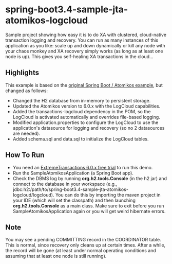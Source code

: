 # spring-boot3.4-sample-jta-atomikos-logcloud
Sample project showing how easy it is to do XA with clustered, cloud-native transaction logging and recovery. You can run as many instances of this application as you like: scale up and down dynamically or kill any node with your chaos monkey and XA recovery simply works (as long as at least one node is up). This gives you self-healing XA transactions in the cloud...

## Highlights

This example is based on the <a href="https://github.com/spring-projects/spring-boot/tree/master/spring-boot-tests/spring-boot-smoke-tests/spring-boot-smoke-test-jta-atomikos">original Spring Boot / Atomikos example</a>, but changed as follows:

* Changed the H2 database from in-memory to persistent storage.
* Updated the Atomikos version to 6.0.x with the LogCloud capabilities.
* Added the transactions-logcloud dependency in the POM, so the LogCloud is activated automatically and overrides file-based logging.
* Modified application.properties to configure the LogCloud to use the application's datasource for logging and recovery (so no 2 datasources are needed).
* Added schema.sql and data.sql to initialize the LogCloud tables.

## How To Run

* You need an <a href="https://www.atomikos.com/Main/ExtremeTransactionsFreeTrial?Source=github">ExtremeTransactions 6.0.x free trial</a> to run this demo.
* Run the SampleAtomikosApplication (a Spring Boot app).
* Check the DBMS log by running **org.h2.tools.Console** (in the h2 jar) and connect to the database in your workspace (e.g., jdbc:h2:/path/to/spring-boot3.4-sample-jta-atomikos-logcloud/logcloud). You can do this by importing the maven project in your IDE (which will set the classpath) and then launching **org.h2.tools.Console** as a main class. Make sure to exit before you run SampleAtomikosApplication again or you will get weird hibernate errors. 

## Note

You may see a pending COMMITTING record in the COORDINATOR table. This is normal, since recovery only cleans up at certain times. After a while, the record will be gone (at least under normal operating conditions and assuming that at least one node is still running).
